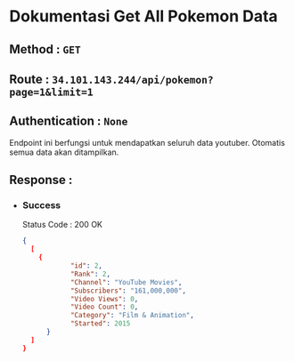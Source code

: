 # Dokumentasi Get All Pokemon Data
## **Method :**  `GET`
## **Route :**  `34.101.143.244/api/pokemon?page=1&limit=1`
## **Authentication :**  `None`
Endpoint ini berfungsi untuk mendapatkan seluruh data youtuber. Otomatis semua data akan ditampilkan.

## **Response :**

- ### **Success**
    Status Code : 200 OK
    ```json
    {
      [
        {
		        "id": 2,
		        "Rank": 2,
		        "Channel": "YouTube Movies",
		        "Subscribers": "161,000,000",
		        "Video Views": 0,
		        "Video Count": 0,
		        "Category": "Film & Animation",
		        "Started": 2015
	      }
      ]
    }
    ```

